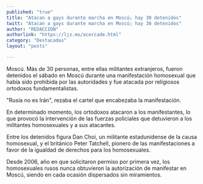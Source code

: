 ```yaml
---
published: "true"
title: "Atacan a gays durante marcha en Moscú; hay 30 detenidos"
twitt: "Atacan a gays durante marcha en Moscú; hay 30 detenidos"
author: "REDACCION"
authorlink: "https://ljz.mx/acercade.html"
category: "Destacadas"
layout: "posts"

---
```



  Moscú.  Más de 30 personas, entre ellas militantes extranjeros, fueron detenidos el sábado en Moscú durante una manifestación homosexual que había sido prohibida por las autoridades y fue atacada por religiosos ortodoxos fundamentalistas.



  "Rusia no es Irán", rezaba el cartel que encabezaba la manifestación.



  En determinado momento, los ortodoxos atacaron a los manifestantes, lo que provocó la intervención de las fuerzas policiales que detuvieron a los militantes homosexuales y a sus atacantes.



  Entre los detenidos figura Dan Choi, un militante estadunidense de la causa homosexual, y el británico Peter Tatchell, pionero de las manifestaciones a favor de la igualdad de derechos para los homosexuales.



  Desde 2006, año en que solicitaron permiso por primera vez, los homosexuales rusos nunca obtuvieron la autorización de manifestar en Moscú, siendo en cada ocasión dispersados sin miramientos.

